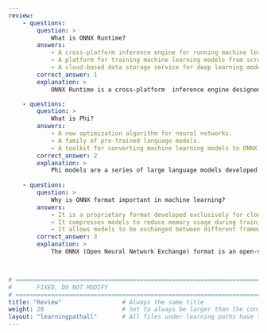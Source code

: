```yaml
---
review:
    - questions:
        question: >
            What is ONNX Runtime?
        answers:
            - A cross-platform inference engine for running machine learning models.
            - A platform for training machine learning models from scratch.
            - A cloud-based data storage service for deep learning models.
        correct_answer: 1                    
        explanation: >
            ONNX Runtime is a cross-platform  inference engine designed to to run machine-learning models in the ONNX format. It optimizes model performance across various hardware environments, including CPUs, GPUs, and specialized accelerators.

    - questions:
        question: >
            What is Phi?
        answers:
            - A new optimization algorithm for neural networks.
            - A family of pre-trained language models.
            - A toolkit for converting machine learning models to ONNX format.
        correct_answer: 2                   
        explanation: >
            Phi models are a series of large language models developed to perform natural language processing tasks such as text generation, completion, and comprehension. 
               
    - questions:
        question: >
            Why is ONNX format important in machine learning?
        answers:
            - It is a proprietary format developed exclusively for cloud-based AI systems.
            - It compresses models to reduce memory usage during training.
            - It allows models to be exchanged between different frameworks, such as PyTorch and TensorFlow.
        correct_answer: 3          
        explanation: >
            The ONNX (Open Neural Network Exchange) format is an open-source standard designed to enable the sharing and use of machine learning models across different frameworks such as PyTorch, TensorFlow, and others. It allows models to be exported in a unified format, making them interoperable and ensuring they can run on various platforms or hardware.



# ================================================================================
#       FIXED, DO NOT MODIFY
# ================================================================================
title: "Review"                 # Always the same title
weight: 20                      # Set to always be larger than the content in this path
layout: "learningpathall"       # All files under learning paths have this same wrapper
---
```

